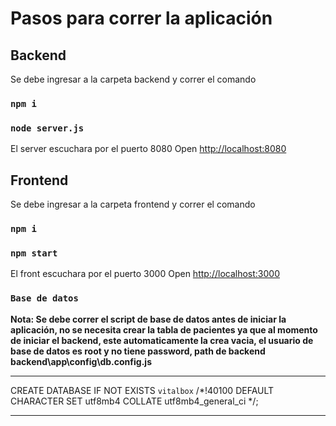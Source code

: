 # Pasos para correr la aplicación

## Backend
Se debe ingresar a la carpeta backend y correr el comando

### `npm i`
### `node server.js`

El server escuchara por el puerto 8080
Open [http://localhost:8080](http://localhost:8080/)

## Frontend
Se debe ingresar a la carpeta frontend y correr el comando

### `npm i`
### `npm start`
El front escuchara por el puerto 3000
Open [http://localhost:3000](http://localhost:3000/)

### `Base de datos`

**Nota: Se debe correr el script de base de datos antes de iniciar la aplicación, no se necesita crear la tabla de pacientes ya que al momento de iniciar el backend, este automaticamente la crea vacia, el usuario de base de datos es root y no tiene password, path de backend backend\app\config\db.config.js**


---

 CREATE DATABASE IF NOT EXISTS `vitalbox` /*!40100 DEFAULT CHARACTER SET utf8mb4 COLLATE utf8mb4_general_ci */;
 
---



